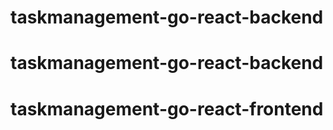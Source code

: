 # taskmanagement-go-react-backend
# taskmanagement-go-react-backend
# taskmanagement-go-react-frontend
